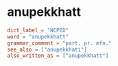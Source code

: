 # anupekkhatt

``` toml
dict_label = "NCPED"
word = "anupekkhatt"
grammar_comment = "part. pr. mfn."
see_also = ["anupekkhati"]
also_written_as = ["anupekkhatt"]
```

